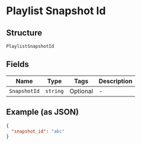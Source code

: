 
# Playlist Snapshot Id

## Structure

`PlaylistSnapshotId`

## Fields

| Name | Type | Tags | Description |
|  --- | --- | --- | --- |
| `SnapshotId` | `string` | Optional | - |

## Example (as JSON)

```json
{
  "snapshot_id": "abc"
}
```

